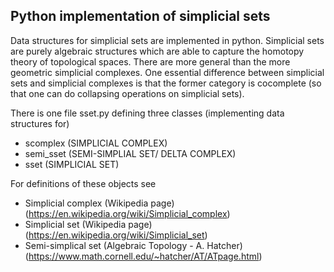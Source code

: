 ## Python implementation of simplicial sets

Data structures for simplicial sets are implemented in python. Simplicial sets are purely algebraic structures which are able to capture the homotopy theory of topological spaces. There are more general than the more geometric simplicial complexes. One essential difference between simplicial sets and simplicial complexes is that the former category is cocomplete (so that one can do collapsing operations on simplicial sets). 

There is one file sset.py defining three classes (implementing data structures for)

- scomplex (SIMPLICIAL COMPLEX)
- semi_sset (SEMI-SIMPLIAL SET/ DELTA COMPLEX)
- sset (SIMPLICIAL SET)

For definitions of these objects see

- Simplicial complex (Wikipedia page) (https://en.wikipedia.org/wiki/Simplicial_complex)
- Simplicial set (Wikipedia page) (https://en.wikipedia.org/wiki/Simplicial_set)
- Semi-simplical set (Algebraic Topology - A. Hatcher) (https://www.math.cornell.edu/~hatcher/AT/ATpage.html)

